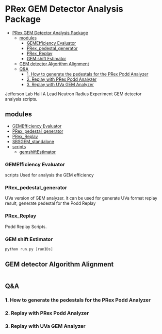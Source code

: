 # PRex GEM Detector Analysis Package

- [PRex GEM Detector Analysis Package](#prex-gem-detector-analysis-package)
  - [modules](#modules)
    - [GEMEfficiency Evaluator](#gemefficiency-evaluator)
    - [PRex_pedestal_generator](#prex_pedestal_generator)
    - [PRex_Replay](#prex_replay)
    - [GEM shift Estimator](#gem-shift-estimator)
  - [GEM detector Algorithm Alignment](#gem-detector-algorithm-alignment)
  - [Q&A](#qa)
    - [1. How to generate the pedestals for the PRex Podd Analyzer](#1-how-to-generate-the-pedestals-for-the-prex-podd-analyzer)
    - [2. Replay with PRex Podd Analyzer](#2-replay-with-prex-podd-analyzer)
    - [3. Replay with UVa GEM Analyzer](#3-replay-with-uva-gem-analyzer)


Jefferson Lab Hall A Lead Neutron Radius Experiment GEM detector analysis scripts. 

## modules 
- [GEMEfficiency Evaluator]()
- [PRex_pedestal_generator]()
- [PRex_Replay]()
- [SBSGEM_standalone]()
- [scripts]()
  - [gemshiftEstimator]()

### GEMEfficiency Evaluator
scripts Used for analysis the GEM efficiency
### PRex_pedestal_generator
UVa version of GEM analyzer. It can be used for generate UVa format replay result, generate pedestal for the Podd Replay
### PRex_Replay 
Podd Replay Scripts.
### GEM shift Estimator


```c++
python run.py [runIDs]
```

## GEM detector Algorithm Alignment
```c++

```

## Q&A

### 1. How to generate the pedestals for the PRex Podd Analyzer

### 2. Replay with PRex Podd Analyzer 


### 3. Replay with UVa GEM Analyzer 


